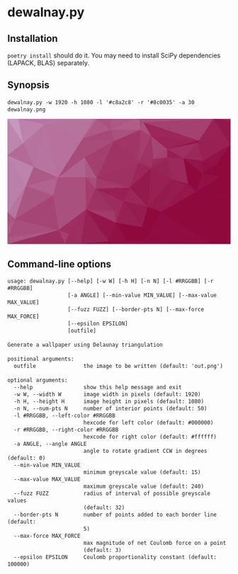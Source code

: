 # dewalnay.py

## Installation
`poetry install` should do it. You may need to install SciPy dependencies
(LAPACK, BLAS) separately.

## Synopsis

    dewalnay.py -w 1920 -h 1080 -l '#c8a2c8' -r '#8c0035' -a 30 dewalnay.png
![Generated image](examples/dewalnay.png)


## Command-line options

    usage: dewalnay.py [--help] [-w W] [-h H] [-n N] [-l #RRGGBB] [-r #RRGGBB]
                       [-a ANGLE] [--min-value MIN_VALUE] [--max-value MAX_VALUE]
                       [--fuzz FUZZ] [--border-pts N] [--max-force MAX_FORCE]
                       [--epsilon EPSILON]
                       [outfile]

    Generate a wallpaper using Delaunay triangulation

    positional arguments:
      outfile               the image to be written (default: 'out.png')

    optional arguments:
      --help                show this help message and exit
      -w W, --width W       image width in pixels (default: 1920)
      -h H, --height H      image height in pixels (default: 1080)
      -n N, --num-pts N     number of interior points (default: 50)
      -l #RRGGBB, --left-color #RRGGBB
                            hexcode for left color (default: #000000)
      -r #RRGGBB, --right-color #RRGGBB
                            hexcode for right color (default: #ffffff)
      -a ANGLE, --angle ANGLE
                            angle to rotate gradient CCW in degrees (default: 0)
      --min-value MIN_VALUE
                            minimum greyscale value (default: 15)
      --max-value MAX_VALUE
                            maximum greyscale value (default: 240)
      --fuzz FUZZ           radius of interval of possible greyscale values
                            (default: 32)
      --border-pts N        number of points added to each border line (default:
                            5)
      --max-force MAX_FORCE
                            max magnitude of net Coulomb force on a point
                            (default: 3)
      --epsilon EPSILON     Coulomb proportionality constant (default: 100000)

